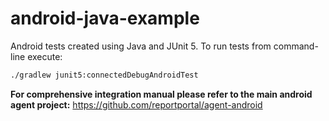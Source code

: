 # android-java-example

Android tests created using Java and JUnit 5. To run tests from command-line execute:

```sh
./gradlew junit5:connectedDebugAndroidTest
```

**For comprehensive integration manual please refer to the main android agent
project:** https://github.com/reportportal/agent-android
